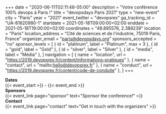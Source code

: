 +++
date = "2020-06-11T02:11:48-05:00"
description = "Votre conférence 100% devops à Paris !"
title = "devopsdays Paris 2021"
type = "new-event"
city = "Paris"
year = "2021"
event_twitter = "devopsrex"
ga_tracking_id = "UA-81620980-1"
startdate = 2021-05-18T09:00:00+02:00
enddate = 2021-05-18T19:00:00+02:00
coordinates = "48.895576, 2.388239"
location = "Paris"
location_address = "Cité de sciences et de l'industrie, 75019 Paris, France"
organizer_email = "paris@devopsdays.org"
sponsors_accepted = "no"
sponsor_levels = [
    { id = "platinum", label = "Platinum", max = 3 },
    { id = "gold", label = "Gold" },
    { id = "silver", label = "Silver" },
    { id = "media", label = "Média" },
]
navigation = [
    { name = "location", url = "https://2019.devopsrex.fr/content/informations-pratiques" },
    { name = "contact", url = "mailto:hello@devopsrex.fr" },
    { name = "conduct", url = "https://2019.devopsrex.fr/content/code-de-conduite" },
]
+++
<!-- <div style="text-align:center;">
  {{< event_logo >}}
</div> -->

<div class = "row">
  <div class = "col-md-2">
    <strong>Dates</strong>
  </div>
  <div class = "col-md-8">
    {{< event_start >}} - {{< event_end >}}
  </div>
</div>

<!-- <div class = "row">
  <div class = "col-md-2">
    <strong>Location</strong>
  </div>
  <div class = "col-md-8">
    {{< event_location >}}
  </div>
</div> -->

<!-- <div class = "row">
  <div class = "col-md-2">
    <strong>Register</strong>
  </div>
  <div class = "col-md-8">
    {{< event_link page="registration" text="Register to attend the conference!" >}}
  </div>
</div> -->

<!-- <div class = "row">
  <div class = "col-md-2">
    <strong>Propose</strong>
  </div>
  <div class = "col-md-8">
    {{< event_link page="propose" text="Propose a talk!" >}}
  </div>
</div> -->

<!-- <div class = "row">
  <div class = "col-md-2">
    <strong>Program</strong>
  </div>
  <div class = "col-md-8">
    View the {{< event_link page="program" text="program." >}}
  </div>
</div> -->

<!-- <div class = "row">
  <div class = "col-md-2">
    <strong>Speakers</strong>
  </div>
  <div class = "col-md-8">
    Check out the {{< event_link page="speakers" text="speakers!" >}}
  </div>
</div> -->

<div class = "row">
  <div class = "col-md-2">
    <strong>Sponsors</strong>
  </div>
  <div class = "col-md-8">
    {{< event_link page="sponsor" text="Sponsor the conference!" >}}
  </div>
</div>

<div class = "row">
  <div class = "col-md-2">
    <strong>Contact</strong>
  </div>
  <div class = "col-md-8">
    {{< event_link page="contact" text="Get in touch with the organizers" >}}
  </div>
</div>

<!-- Uncomment if you added your city twitter name -->
<!--
{{< event_twitter >}}
-->
